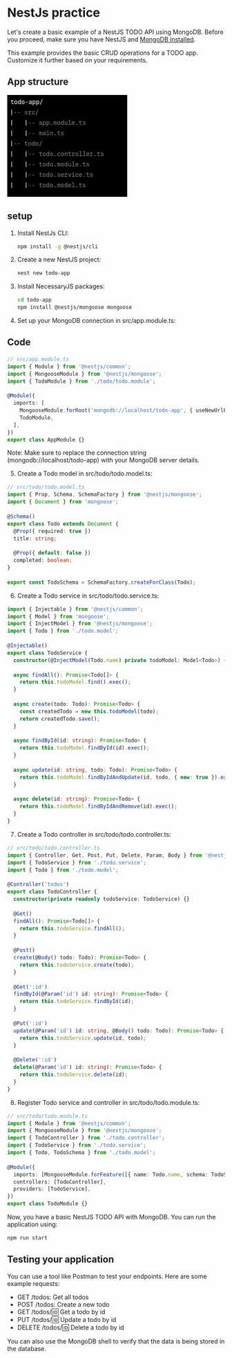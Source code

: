 # NestJs practice

Let's create a basic example of a NestJS TODO API using MongoDB. Before you
proceed, make sure you have NestJS and [MongoDB installed](./MongoDBSetUp.md).

This example provides the basic CRUD operations for a TODO app. Customize it
further based on your requirements.

## App structure

![alt text](image-2.png)

## setup

1.  Install NestJs CLI:

    ```bash
    npm install -g @nestjs/cli
    ```

2.  Create a new NestJS project:

    ```bash
    nest new todo-app
    ```

3.  Install NecessaryJS packages:

    ```bash
    cd todo-app
    npm install @nestjs/mongoose mongoose
    ```

4.  Set up your MongoDB connection in src/app.module.ts:

## Code

```Typescript
// src/app.module.ts
import { Module } from '@nestjs/common';
import { MongooseModule } from '@nestjs/mongoose';
import { TodoModule } from './todo/todo.module';

@Module({
  imports: [
    MongooseModule.forRoot('mongodb://localhost/todo-app', { useNewUrlParser: true }),
    TodoModule,
  ],
})
export class AppModule {}
```

Note: Make sure to replace the connection string (mongodb://localhost/todo-app)
with your MongoDB server details.

5.  Create a Todo model in src/todo/todo.model.ts:

```Typescript
// src/todo/todo.model.ts
import { Prop, Schema, SchemaFactory } from '@nestjs/mongoose';
import { Document } from 'mongoose';

@Schema()
export class Todo extends Document {
  @Prop({ required: true })
  title: string;

  @Prop({ default: false })
  completed: boolean;
}

export const TodoSchema = SchemaFactory.createForClass(Todo);
```

6. Create a Todo service in src/todo/todo.service.ts:

```Typescript
import { Injectable } from '@nestjs/common';
import { Model } from 'mongoose';
import { InjectModel } from '@nestjs/mongoose';
import { Todo } from './todo.model';

@Injectable()
export class TodoService {
  constructor(@InjectModel(Todo.name) private todoModel: Model<Todo>) {}

  async findAll(): Promise<Todo[]> {
    return this.todoModel.find().exec();
  }

  async create(todo: Todo): Promise<Todo> {
    const createdTodo = new this.todoModel(todo);
    return createdTodo.save();
  }

  async findById(id: string): Promise<Todo> {
    return this.todoModel.findById(id).exec();
  }

  async update(id: string, todo: Todo): Promise<Todo> {
    return this.todoModel.findByIdAndUpdate(id, todo, { new: true }).exec();
  }

  async delete(id: string): Promise<Todo> {
    return this.todoModel.findByIdAndRemove(id).exec();
  }
}
```

7.  Create a Todo controller in src/todo/todo.controller.ts:

```Typescript
// src/todo/todo.controller.ts
import { Controller, Get, Post, Put, Delete, Param, Body } from '@nestjs/common';
import { TodoService } from './todo.service';
import { Todo } from './todo.model';

@Controller('todos')
export class TodoController {
  constructor(private readonly todoService: TodoService) {}

  @Get()
  findAll(): Promise<Todo[]> {
    return this.todoService.findAll();
  }

  @Post()
  create(@Body() todo: Todo): Promise<Todo> {
    return this.todoService.create(todo);
  }

  @Get(':id')
  findById(@Param('id') id: string): Promise<Todo> {
    return this.todoService.findById(id);
  }

  @Put(':id')
  update(@Param('id') id: string, @Body() todo: Todo): Promise<Todo> {
    return this.todoService.update(id, todo);
  }

  @Delete(':id')
  delete(@Param('id') id: string): Promise<Todo> {
    return this.todoService.delete(id);
  }
}

```

8. Register Todo service and controller in src/todo/todo.module.ts:

```Typescript
// src/todo/todo.module.ts
import { Module } from '@nestjs/common';
import { MongooseModule } from '@nestjs/mongoose';
import { TodoController } from './todo.controller';
import { TodoService } from './todo.service';
import { Todo, TodoSchema } from './todo.model';

@Module({
  imports: [MongooseModule.forFeature([{ name: Todo.name, schema: TodoSchema }])],
  controllers: [TodoController],
  providers: [TodoService],
})
export class TodoModule {}
```

Now, you have a basic NestJS TODO API with MongoDB. You can run the application
using:

```bash
npm run start
```

## Testing your application

You can use a tool like Postman to test your endpoints. Here are some example
requests:

- GET /todos: Get all todos
- POST /todos: Create a new todo
- GET /todos/:id: Get a todo by id
- PUT /todos/:id: Update a todo by id
- DELETE /todos/:id: Delete a todo by id

You can also use the MongoDB shell to verify that the data is being stored in
the database.
